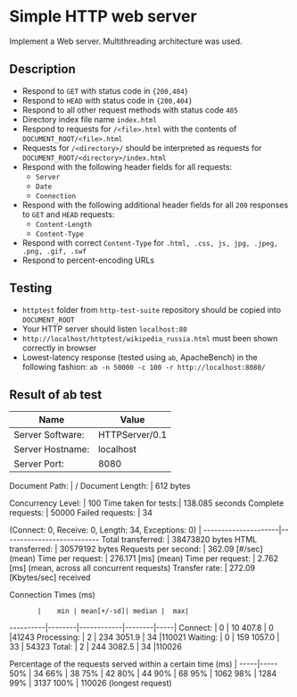 Simple HTTP web server
=====================

Implement a Web server. Multithreading architecture was used.

## Description ##

* Respond to `GET` with status code in `{200,404}`
* Respond to `HEAD` with status code in `{200,404}`
* Respond to all other request methods with status code `405`
* Directory index file name `index.html`
* Respond to requests for `/<file>.html` with the contents of `DOCUMENT_ROOT/<file>.html`
* Requests for `/<directory>/` should be interpreted as requests for `DOCUMENT_ROOT/<directory>/index.html`
* Respond with the following header fields for all requests:
  * `Server`
  * `Date`
  * `Connection`
* Respond with the following additional header fields for all `200` responses to `GET` and `HEAD` requests:
  * `Content-Length`
  * `Content-Type`
* Respond with correct `Content-Type` for `.html, .css, js, jpg, .jpeg, .png, .gif, .swf`
* Respond to percent-encoding URLs


## Testing ##

* `httptest` folder from `http-test-suite` repository should be copied into `DOCUMENT_ROOT`
* Your HTTP server should listen `localhost:80`
* `http://localhost/httptest/wikipedia_russia.html` must been shown correctly in browser
* Lowest-latency response (tested using `ab`, ApacheBench) in the following fashion: `ab -n 50000 -c 100 -r http://localhost:8080/`


## Result of ab test ##
  Name                | Value
----------------------|-----------------
  Server Software:    |    HTTPServer/0.1
 Server Hostname:    |    localhost
 Server Port:        |    8080

 Document Path:      |   /
 Document Length:    |    612 bytes

 Concurrency Level:  |    100
 Time taken for tests:|   138.085 seconds
 Complete requests:   |  50000
 Failed requests:     |   34

(Connect: 0, Receive: 0, Length: 34, Exceptions: 0)
                      |
 ---------------------|---------------------------
 Total transferred:   |  38473820 bytes
 HTML transferred:    |   30579192 bytes
 Requests per second: |   362.09 [#/sec] (mean)
 Time per request:    |   276.171 [ms] (mean)
 Time per request:    |   2.762 [ms] (mean, across all concurrent requests)
 Transfer rate:       |   272.09 [Kbytes/sec] received

 Connection Times (ms)
 
           |    min | mean[+/-sd]| median |  max|
 ----------|--------|------------|--------|-----|
 Connect:   |     0  | 10 407.8    |  0   |41243
 Processing: |    2  | 234 3051.9   |  34  |110021
 Waiting:    |    0  | 159 1057.0    | 33  | 54323
 Total:      |    2  | 244 3082.5   |  34  |110026

Percentage of the requests served within a certain time (ms)
       |
  -----|-----
  50%  |   34
  66%  |   38
  75%  |   42
  80%  |   44
  90%  |   68
  95%  | 1062
  98%  | 1284
  99%  | 3137
  100% | 110026 (longest request)
